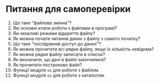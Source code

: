# Питання для самоперевірки

1. Що таке "файлова змінна"?
2. Які основні етапи роботи з файлами в програмі?
3. Які можливі режими відкриття файлу?
4. Як можна почати читання даних з файлу з самого початку?
5. Що таке "послідовний доступ до даних"?
6. Як можна прочитати всі рядки файлу, якщо їх кількість невідома?
7. Як можна рядки файлу записати в список?
8. Як визначити, що дані в файлі закінчилися?
9. Як прочитати построково файл?
10. Функції модуля `os` для роботи з файлом.
11. Функції модуля `os` для роботи з каталогом.
